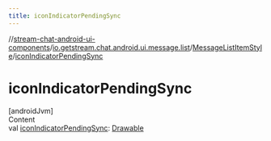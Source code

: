 ```yaml
---
title: iconIndicatorPendingSync
---
```

//[stream-chat-android-ui-components](../../../index.md)/[io.getstream.chat.android.ui.message.list](../index.md)/[MessageListItemStyle](index.md)/[iconIndicatorPendingSync](iconIndicatorPendingSync.md)



# iconIndicatorPendingSync  
[androidJvm]  
Content  
val [iconIndicatorPendingSync](iconIndicatorPendingSync.md): [Drawable](https://developer.android.com/reference/kotlin/android/graphics/drawable/Drawable.html)  



